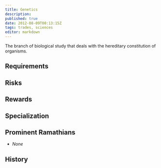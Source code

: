 ```yaml
---
title: Genetics
description:
published: true
date: 2012-08-09T00:13:15Z
tags: trades, sciences
editor: markdown
---
```


The branch of biological study that deals with the hereditary constitution of organisms.

## Requirements

## Risks

## Rewards

## Specialization

## Prominent Ramathians

- *None*

## History

